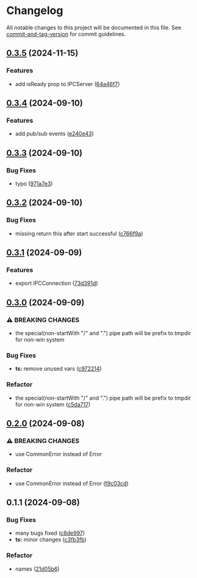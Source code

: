 # Changelog

All notable changes to this project will be documented in this file. See [commit-and-tag-version](https://github.com/absolute-version/commit-and-tag-version) for commit guidelines.

## [0.3.5](https://github.com/isdk/ipc-server.js/compare/v0.3.4...v0.3.5) (2024-11-15)


### Features

* add isReady prop to IPCServer ([64a46f7](https://github.com/isdk/ipc-server.js/commit/64a46f715f59f19fdab332a9cff994e930e96d0d))

## [0.3.4](https://github.com/isdk/ipc-server.js/compare/v0.3.3...v0.3.4) (2024-09-10)


### Features

* add pub/sub events ([e240e43](https://github.com/isdk/ipc-server.js/commit/e240e4395923d3d90123c33159fd9e4a3e252a28))

## [0.3.3](https://github.com/isdk/ipc-server.js/compare/v0.3.2...v0.3.3) (2024-09-10)


### Bug Fixes

* typo ([971a7e3](https://github.com/isdk/ipc-server.js/commit/971a7e3efc364df18f5e69b654e06f26ac4a972c))

## [0.3.2](https://github.com/isdk/ipc-server.js/compare/v0.3.1...v0.3.2) (2024-09-10)


### Bug Fixes

* missing return this after start successful ([c766f9a](https://github.com/isdk/ipc-server.js/commit/c766f9a27898bb3203c84d53484b937191582605))

## [0.3.1](https://github.com/isdk/ipc-server.js/compare/v0.3.0...v0.3.1) (2024-09-09)


### Features

* export IPCConnection ([73d391d](https://github.com/isdk/ipc-server.js/commit/73d391d9902d34e9f6defa736eebc1d05c9788c2))

## [0.3.0](https://github.com/isdk/ipc-server.js/compare/v0.2.0...v0.3.0) (2024-09-09)


### ⚠ BREAKING CHANGES

* the special(non-startWith "/" and ".") pipe path will be prefix to tmpdir for non-win system

### Bug Fixes

* **ts:** remove unused vars ([c972214](https://github.com/isdk/ipc-server.js/commit/c972214e727e2be9fff435b018f1d11bff9c9b57))


### Refactor

* the special(non-startWith "/" and ".") pipe path will be prefix to tmpdir for non-win system ([c5da717](https://github.com/isdk/ipc-server.js/commit/c5da717b5521e9916177c1151d0786c836b7643e))

## [0.2.0](https://github.com/isdk/ipc-server.js/compare/v0.1.1...v0.2.0) (2024-09-08)


### ⚠ BREAKING CHANGES

* use CommonError instead of Error

### Refactor

* use CommonError instead of Error ([f9c03cd](https://github.com/isdk/ipc-server.js/commit/f9c03cdae67c31917ee51825ad932f20a97ede2a))

## 0.1.1 (2024-09-08)


### Bug Fixes

* many bugs fixed ([c8de997](https://github.com/isdk/ipc-server.js/commit/c8de997722faf495d49a9bc12a95c72a1af3c94e))
* **ts:** minor changes ([c3fb3fb](https://github.com/isdk/ipc-server.js/commit/c3fb3fba29fc061fb6351db325393db38e7575c9))


### Refactor

* names ([21d05b6](https://github.com/isdk/ipc-server.js/commit/21d05b6bb56e2c0e37db20bb8b8c2dc19e4efd19))
